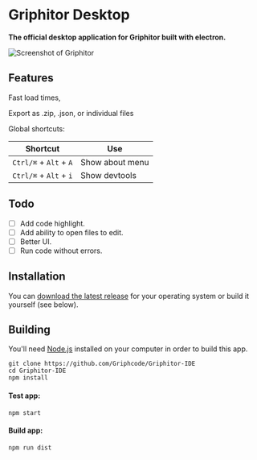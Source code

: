 # Griphitor Desktop

**The official desktop application for Griphitor built with electron.**

![Screenshot of Griphitor](https://user-images.githubusercontent.com/67136658/139075782-2fe21eac-fa5e-44a8-9c1f-4be9f249d7aa.png)

## Features

Fast load times,

Export as .zip, .json, or individual files

Global shortcuts:

| Shortcut               | Use                           |
| ---------------------- | ----------------------------- |
| `Ctrl/⌘` + `Alt` + `A` | Show about menu               |
| `Ctrl/⌘` + `Alt` + `i` | Show devtools                 |

## Todo

- [ ] Add code highlight.
- [ ] Add ability to open files to edit.
- [ ] Better UI.
- [ ] Run code without errors.

## Installation

You can [download the latest release](https://github.com/Griphcode/Griphitor-IDE/releases) for your operating system or build it yourself (see below).

## Building


You'll need [Node.js](https://nodejs.org) installed on your computer in order to build this app.

```
git clone https://github.com/Griphcode/Griphitor-IDE
cd Griphitor-IDE
npm install
```

#### Test app:

```
npm start
```

#### Build app:

```
npm run dist
```
